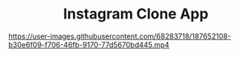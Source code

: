 <h1 align="center">Instagram Clone App</h1>



https://user-images.githubusercontent.com/68283718/187652108-b30e6f09-f706-46fb-9170-77d5670bd445.mp4


